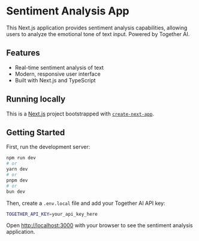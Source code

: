 # Sentiment Analysis App

This Next.js application provides sentiment analysis capabilities, allowing users to analyze the emotional tone of text input. Powered by Together AI.

## Features

- Real-time sentiment analysis of text
- Modern, responsive user interface
- Built with Next.js and TypeScript

## Running locally

This is a [Next.js](https://nextjs.org) project bootstrapped with [`create-next-app`](https://nextjs.org/docs/app/api-reference/cli/create-next-app).

## Getting Started

First, run the development server:

```bash
npm run dev
# or
yarn dev
# or
pnpm dev
# or
bun dev
```

Then, create a `.env.local` file and add your Together AI API key:

```bash
TOGETHER_API_KEY=your_api_key_here
```

Open [http://localhost:3000](http://localhost:3000) with your browser to see the sentiment analysis application.

